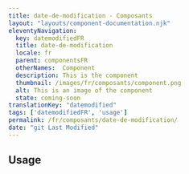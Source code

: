 ```yaml
---
title: date-de-modification - Composants
layout: "layouts/component-documentation.njk"
eleventyNavigation:
  key: datemodifiedFR
  title: date-de-modification
  locale: fr
  parent: componentsFR
  otherNames:  Component
  description: This is the component
  thumbnail: /images/fr/composants/component.png
  alt: This is an image of the component
  state: coming-soon
translationKey: "datemodified"
tags: ['datemodifiedFR', 'usage']
permalink: /fr/composants/date-de-modification/
date: "git Last Modified"
---
```


## Usage